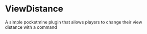 # ViewDistance
A simple pocketmine plugin that allows players to change their view distance with a command
